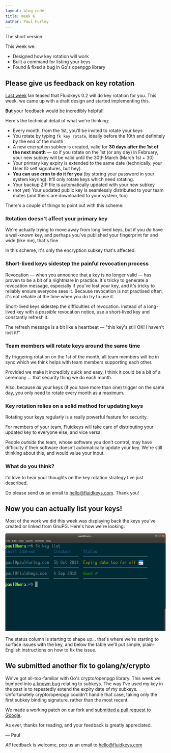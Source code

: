 ```yaml
---
layout: blog-code
title: Week 6
author: Paul Furley
---
```


The short version:

This week we:

*   Designed how key rotation will work
*   Built a command for listing your keys
*   Found & fixed a bug in Go's openpgp library


## Please give us feedback on key rotation

[Last week](https://www.fluidkeys.com/blog/week-5/) Ian teased that Fluidkeys 0.2 will do key rotation for you. This week, we came up with a draft design and started implementing this.

**But** your feedback would be incredibly helpful!

Here's the technical detail of what we're thinking:

*   Every month, from the 1st, you'll be invited to rotate your keys
*   You rotate by typing `fk key rotate`, ideally before the 10th and definitely by the end of the month
*   A new encryption subkey is created, valid for **30 days after the 1st of the next month** — so if you rotate on the 1st (or any day) in February, your new subkey will be valid until the 30th March (March 1st + 30)
*   Your primary key expiry is extended to the same date (technically, your User ID self signatures, but hey).
*   **You can use cron to do it for you** (by storing your password in your system keyring). It'll only rotate keys which need rotating.
*   Your backup ZIP file is automatically updated with your new subkey
*   (not yet) Your updated public key is seamlessly distributed to your team mates (and theirs are downloaded to your system, too)

There's a couple of things to point out with this scheme:


### Rotation doesn't affect your primary key

We're actually trying to move away from long lived keys, but if you _do_ have a well-known key, and perhaps you've published your fingerprint far and wide (like me), that's fine.

In this scheme, it's only the encryption subkey that's affected.


### Short-lived keys sidestep the painful revocation process

Revocation — when you announce that a key is no longer valid — has proven to be a bit of a nightmare in practice. It's tricky to generate a revocation message, especially if you've lost your key, and it's tricky to reliably ensure everyone sees it. Because revocation is not practised often, it's not reliable at the time when you do try to use it.

Short-lived keys sidestep the difficulties of revocation. Instead of a long-lived key with a _possible_ revocation notice, use a short-lived key and constantly refresh it.

The refresh message is a bit like a heartbeat — "this key's still OK! I haven't lost it!"


### Team members will rotate keys around the same time

By triggering rotation on the 1st of the month, all team members will be in sync which we think helps with team members supporting each other.

Provided we make it incredibly quick and easy, I think it could be a bit of a ceremony … that security thing we do each month.

Also, because _all_ your keys (if you have more than one) trigger on the same day, you only need to rotate every month as a maximum.


### Key rotation relies on a solid method for updating keys

Rotating your keys regularly is a really powerful feature for security.

For members of your team, Fluidkeys will take care of distributing your updated key to everyone else, and vice versa.

People _outside_ the team, whose software you don't control, may have difficulty if their software doesn't automatically update your key. We're still thinking about this, and would value your input.


### What do you think?

I'd love to hear your thoughts on the key rotation strategy I've just described.

Do please send us an email to [hello@fluidkeys.com](mailto:hello@fluidkeys.com). Thank you!


## Now you can actually list your keys!

Most of the work we did this week was displaying back the keys you've created or linked from GnuPG. Here's how we're looking:

![a table with three columns displaying keys](images/2018-09-14-fluidkeys-list-pgp-keys.png)

The status column is starting to shape up… that's where we're starting to surface issues with the key, and below the table we'll put simple, plain-English instructions on how to fix the issue.


## We submitted another fix to golang/x/crypto

We've got all-too-familiar with Go's crypto/openpgp library. This week we bumped into [a known bug](https://github.com/golang/go/issues/15353) relating to subkeys. The way I've used my key in the past is to repeatedly extend the expiry date of my subkeys. Unfortunately crypto/openpgp couldn't handle that case, taking only the first subkey binding signature, rather than the most recent.

We made a working patch on our fork and [submitted a pull request to Google](https://github.com/golang/crypto/pull/57).

As ever, thanks for reading, and your feedback is greatly appreciated.

— Paul

*All* feedback is welcome, pop us an email to [hello@fluidkeys.com](mailto:hello@fluidkeys.com)
